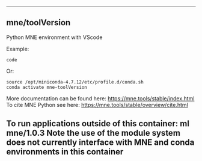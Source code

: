
----------------------------------
## mne/toolVersion ##
Python MNE environment with VScode

Example:
```
code 
```
Or:
```
source /opt/miniconda-4.7.12/etc/profile.d/conda.sh
conda activate mne-toolVersion 
```

More documentation can be found here: https://mne.tools/stable/index.html
To cite MNE Python see here: https://mne.tools/stable/overview/cite.html


To run applications outside of this container: ml mne/1.0.3
Note the use of the module system does not currently interface with MNE and conda environments in this container
----------------------------------
